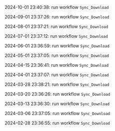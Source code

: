 2024-10-01 23:40:38: run workflow `Sync_Download` 

2024-09-01 23:37:26: run workflow `Sync_Download` 

2024-08-01 23:37:21: run workflow `Sync_Download` 

2024-07-01 23:37:12: run workflow `Sync_Download` 

2024-06-01 23:36:59: run workflow `Sync_Download` 

2024-05-01 23:37:05: run workflow `Sync_Download` 

2024-04-15 23:36:41: run workflow `Sync_Download` 

2024-04-01 23:37:07: run workflow `Sync_Download` 

2024-03-28 23:38:21: run workflow `Sync_Download` 

2024-03-20 23:36:26: run workflow `Sync_Download` 

2024-03-13 23:36:30: run workflow `Sync_Download` 

2024-03-06 23:37:05: run workflow `Sync_Download` 

2024-02-28 23:36:55: run workflow `Sync_Download` 


